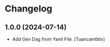 Changelog
=========

1.0.0 (2024-07-14)
------------------
- Add Gen Dag from Yaml File. [Tuancamtbtx]